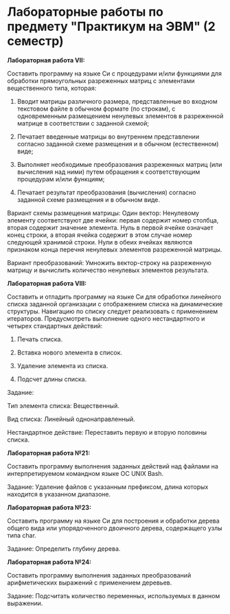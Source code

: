# Лабораторные работы по предмету "Практикум на ЭВМ" (2 семестр)

**Лабораторная работа VII:**

Составить программу на языке Си с процедурами и/или функциями для обработки прямоугольных разреженных матриц с элементами вещественного типа, которая:

1.	Вводит матрицы различного размера, представленные во входном текстовом файле в обычном формате (по строкам), с одновременным размещением ненулевых элементов в разреженной матрице в соответствии с заданной схемой;

2.	Печатает введенные матрицы во внутреннем представлении согласно заданной схеме размещения и в обычном (естественном) виде;

3.	Выполняет необходимые преобразования разреженных матриц (или вычисления над ними) путем обращения к соответствующим процедурам и/или функциям;

4.	Печатает результат преобразования (вычисления) согласно заданной схеме размещения и в обычном виде.

Вариант схемы размещения матрицы: Один вектор: Ненулевому элементу соответствуют две ячейки: первая содержит номер столбца, вторая содержит значение элемента. Нуль в первой ячейке означает конец строки, а вторая ячейка содержит в этом случае номер следующей хранимой строки. Нули в обеих ячейках являются признаком конца перечня ненулевых элементов разреженной матрицы.

Вариант преобразований: Умножить вектор-строку на разреженную матрицу и вычислить количество ненулевых элементов результата.

**Лабораторная работа VIII:**

Составить и отладить программу на языке Си для обработки линейного списка заданной организации с отображением списка на динамические структуры. Навигацию по списку следует реализовать с применением итераторов. Предусмотреть выполнение одного нестандартного и четырех стандартных действий:

1.	Печать списка.

2.	Вставка нового элемента в список.

3.	Удаление элемента из списка.

4.	Подсчет длины списка.

Задание:

Тип элемента списка: Вещественный.

Вид списка: Линейный однонаправленный.

Нестандартное действие: Переставить первую и вторую половины списка.

**Лабораторная работа №21:**

Составить программу выполнения заданных действий над файлами на интерпретируемом командном языке OC UNIX Bash.

Задание: Удаление файлов с указанным префиксом, длина которых находится в указанном диапазоне.

**Лабораторная работа №23:**

Составить программу на языке Си для построения и обработки дерева общего вида или упорядоченного двоичного дерева, содержащего узлы типа char.

Задание: Определить глубину дерева.

**Лабораторная работа №24:**

Составить программу выполнения заданных преобразований арифметических выражений с применением деревьев.

Задание: Подсчитать количество переменных, используемых в данном выражении.
